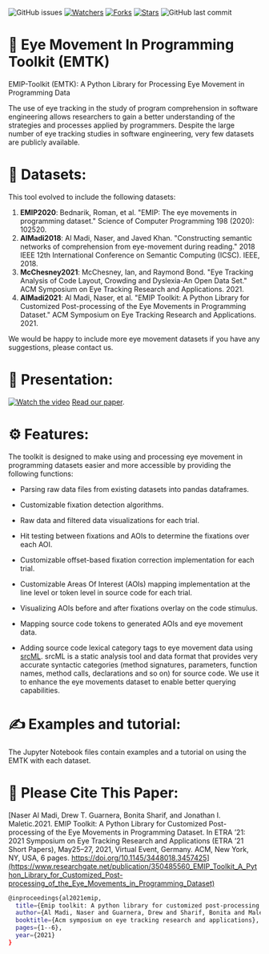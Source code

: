 ![GitHub issues](https://img.shields.io/github/issues-raw/nalmadi/EMIP-Toolkit?style=for-the-badge)
[![Watchers](https://img.shields.io/github/watchers/nalmadi/EMIP-Toolkit?style=for-the-badge)](https://github.com/nalmadi/EMIP-Toolkit)
[![Forks](https://img.shields.io/github/forks/nalmadi/EMIP-Toolkit?style=for-the-badge)](https://github.com/nalmadi/EMIP-Toolkit)
[![Stars](https://img.shields.io/github/stars/nalmadi/EMIP-Toolkit?style=for-the-badge)](https://github.com/nalmadi/EMIP-Toolkit)
![GitHub last commit](https://img.shields.io/github/last-commit/nalmadi/EMIP-Toolkit?style=for-the-badge)

# 👀 Eye Movement In Programming Toolkit (EMTK)
EMIP-Toolkit (EMTK): A Python Library for Processing Eye Movement in Programming Data


The use of eye tracking in the study of program comprehension in software engineering allows researchers to gain a better understanding of the strategies and processes applied by programmers. Despite the large number of eye tracking studies in software engineering, very few datasets are publicly available. 

# 💾 Datasets:
This tool evolved to include the following datasets:
1. **EMIP2020**: Bednarik, Roman, et al. "EMIP: The eye movements in programming dataset." Science of Computer Programming 198 (2020): 102520.
2. **AlMadi2018**: Al Madi, Naser, and Javed Khan. "Constructing semantic networks of comprehension from eye-movement during reading." 2018 IEEE 12th International Conference on Semantic Computing (ICSC). IEEE, 2018.
3. **McChesney2021**: McChesney, Ian, and Raymond Bond. "Eye Tracking Analysis of Code Layout, Crowding and Dyslexia-An Open Data Set." ACM Symposium on Eye Tracking Research and Applications. 2021.
4. **AlMadi2021**: Al Madi, Naser, et al. "EMIP Toolkit: A Python Library for Customized Post-processing of the Eye Movements in Programming Dataset." ACM Symposium on Eye Tracking Research and Applications. 2021.

We would be happy to include more eye movement datasets if you have any suggestions, please contact us.

# 🎥 Presentation:
[![Watch the video](https://imgur.com/IcowLr3.png)](https://www.youtube.com/watch?v=wFdGyM6qUlE)
[Read our paper](https://www.researchgate.net/publication/350485560_EMIP_Toolkit_A_Python_Library_for_Customized_Post-processing_of_the_Eye_Movements_in_Programming_Dataset).


# ⚙️ Features:
The toolkit is designed to make using and processing eye movement in programming datasets easier and more accessible by providing the following functions:
 
 - Parsing raw data files from existing datasets into pandas dataframes.
    
 - Customizable fixation detection algorithms.
   
 - Raw data and filtered data visualizations for each trial.
    
 - Hit testing between fixations and AOIs to determine the fixations over each AOI.
        
 - Customizable offset-based fixation correction implementation for each trial.
    
 - Customizable Areas Of Interest (AOIs) mapping implementation at the line level or token level in source code for each trial.
    
 - Visualizing AOIs before and after fixations overlay on the code stimulus.
    
 - Mapping source code tokens to generated AOIs and eye movement data.
    
 - Adding source code lexical category tags to eye movement data using [srcML](https://www.srcml.org/). srcML is a static analysis tool and data format that provides very accurate syntactic categories (method signatures, parameters, function names, method calls, declarations and so on) for source code. We use it to enhance the eye movements dataset to enable better querying capabilities. 


# ✍️ Examples and tutorial:
The Jupyter Notebook files contain examples and a tutorial on using the EMTK with each dataset.


# 📝 Please Cite This Paper: 
[Naser Al Madi, Drew T. Guarnera, Bonita Sharif, and Jonathan I. Maletic.2021. EMIP Toolkit: A Python Library for Customized Post-processing of the Eye Movements in Programming Dataset. In ETRA ’21: 2021 Symposium on Eye Tracking Research and Applications (ETRA ’21 Short Papers), May25–27, 2021, Virtual Event, Germany. ACM, New York, NY, USA, 6 pages. https://doi.org/10.1145/3448018.3457425](https://www.researchgate.net/publication/350485560_EMIP_Toolkit_A_Python_Library_for_Customized_Post-processing_of_the_Eye_Movements_in_Programming_Dataset)

```bash
@inproceedings{al2021emip,
  title={Emip toolkit: A python library for customized post-processing of the eye movements in programming dataset},
  author={Al Madi, Naser and Guarnera, Drew and Sharif, Bonita and Maletic, Jonathan},
  booktitle={Acm symposium on eye tracking research and applications},
  pages={1--6},
  year={2021}
}
```

